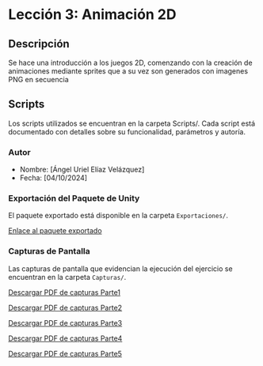# Lección 3: Animación 2D

## Descripción
Se hace una introducción a los juegos 2D, comenzando con la creación de animaciones mediante sprites que a su vez son generados con imagenes PNG en secuencia

## Scripts
Los scripts utilizados se encuentran en la carpeta Scripts/. Cada script está documentado con detalles sobre su funcionalidad, parámetros y autoría.

### Autor
- Nombre: [Ángel Uriel Elíaz Velázquez]
- Fecha: [04/10/2024]

### Exportación del Paquete de Unity
El paquete exportado está disponible en la carpeta `Exportaciones/`.

[Enlace al paquete exportado](https://github.com/UrielElias01/Actividad_1_ejecucion_de_tutoriales_fase2/edit/main/Lecciones/Lección3/Exportaciones)

### Capturas de Pantalla
Las capturas de pantalla que evidencian la ejecución del ejercicio se encuentran en la carpeta `Capturas/`.

[Descargar PDF de capturas Parte1](https://github.com/UrielElias01/Actividad_1_ejecucion_de_tutoriales_fase2/blob/main/Lecciones/Lección3/Capturas/Prototipo03_Evidencias.pdf)

[Descargar PDF de capturas Parte2](https://github.com/UrielElias01/Actividad_1_ejecucion_de_tutoriales_fase2/blob/main/Lecciones/Lección3/Capturas/Prototipo03_EvidenciasPt2.pdf)

[Descargar PDF de capturas Parte3](https://github.com/UrielElias01/Actividad_1_ejecucion_de_tutoriales_fase2/blob/main/Lecciones/Lecci%C3%B3n3/Capturas/Prototipo03_EvidenciasP3.pdf)

[Descargar PDF de capturas Parte4](https://github.com/UrielElias01/Actividad_1_ejecucion_de_tutoriales_fase2/blob/main/Lecciones/Lecci%C3%B3n3/Capturas/Prototipo03_EvidenciasP3.pdf)

[Descargar PDF de capturas Parte5](https://github.com/UrielElias01/Actividad_1_ejecucion_de_tutoriales_fase2/blob/main/Lecciones/Lecci%C3%B3n3/Capturas/Prototipo03_EvidenciasP3.pdf)
